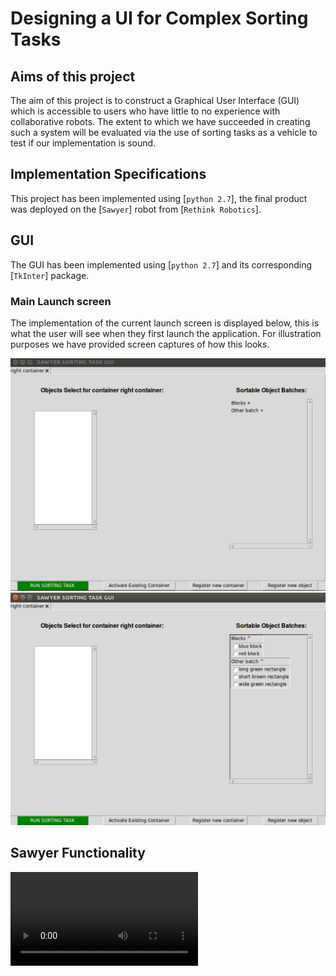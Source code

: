 # Designing a UI for Complex Sorting Tasks


## Aims of this project
The aim of this project is to construct a Graphical User Interface (GUI) which is accessible to users who have little to no experience with collaborative robots. The extent to which we have succeeded in creating such a system will be evaluated via the use of sorting tasks as a vehicle to test if our implementation is sound.



## Implementation Specifications
This project has been implemented using [`python 2.7`], the final product was deployed on the [`Sawyer`] robot from [`Rethink Robotics`]. 



## GUI
The GUI has been implemented using [`python 2.7`] and its corresponding [`TkInter`] package. 

### Main Launch screen
The implementation of the current launch screen is displayed below, this is what the user will see when they first launch the application. For illustration purposes we have provided screen captures of how this looks.

![GUI at application launch](Images/p2_default_main_ui.png)
![GUI with expanded batches](Images/p2_expanded_batches.png)





## Sawyer Functionality

![Sawyer Sorting](/videos/final_gripping_and_approach.m4v)
  
